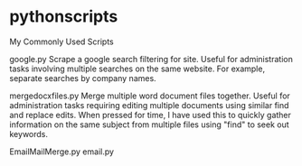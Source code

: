 # pythonscripts
My Commonly Used Scripts

google.py
  Scrape a google search filtering for site. Useful for administration tasks involving multiple searches on the same website. For example,     separate searches by company names.
  
mergedocxfiles.py
  Merge multiple word document files together. Useful for administration tasks requiring editing multiple documents using similar find and replace edits. When pressed for time, I have used this to quickly gather information on the same subject from multiple files using "find" to seek out keywords.
  
EmailMailMerge.py
email.py
